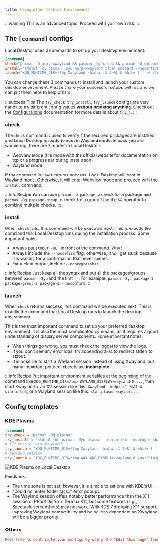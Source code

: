 ```yaml
---
title: Using other Desktop Environments
---
```


:::warning
This is an advanced topic. Proceed with your own risk.
:::

## The `[command]` configs

Local Desktop uses 3 commands to set up your desktop environment:

```toml title="/etc/localdesktop/localdesktop.toml"
[command]
check="pacman -Q xorg-xwayland && pacman -Qg xfce4 && pacman -Q onboard"
install="stdbuf -oL pacman -Syu xorg-xwayland xfce4 onboard --noconfirm --noprogressbar"
launch="XDG_RUNTIME_DIR=/tmp Xwayland -hidpi :1 2>&1 & while [ ! -e /tmp/.X11-unix/X1 ]; do sleep 0.1; done; XDG_SESSION_TYPE=x11 DISPLAY=:1 dbus-launch startxfce4 2>&1"
```

You can change these 3 commands to install and launch your custom desktop environment. Please share your successful setups with us and we can put them here to help others.

:::success Tips
The `try_check`, `try_install`, `try_launch` configs are very handy to try different config values **without breaking anything**. Check out the [Configurations](/docs/user/configurations#special-try_-configs) documentation for more details about `try_*`.
:::

### check

The `check` command is used to verify if the required packages are installed and Local Desktop is ready to boot in Wayland mode. In case you are wondering, there are 2 modes in Local Desktop:
- Webview mode (the mode with the official website for documentation on top of a progress bar during installation)
- Wayland mode

If the command in `check` returns success, Local Desktop will boot in Wayland mode. Otherwise, it will enter Webview mode and proceed with the `install` command.

:::info Recipe
You can use `pacman -Q package` to check for a package and `pacman -Qg package-group` to check for a group. Use the `&&` operator to combine multiple checks.
:::

### install

When `check` fails, this command will be executed next. This is exactly the command that Local Desktop runs during the installation process. Some important notes:
- Always put `stdbuf -oL ` in front of the command. [Why?](/docs/developer/bug-cheat-sheet/pacman-progress)
- Always include the `--noconfirm` flag, otherwise, it will get stuck because it is waiting for a confirmation that never comes.
- For a clear output, include `--noprogressbar`.

:::info Recipe
Just keep all the syntax and put all the packages/groups between `pacman -Syu` and the first `--`. For example: `pacman -Syu package-1 package-group-2 package-3 --noconfirm`.
:::

### launch

When `check` returns success, this command will be executed next. This is exactly the command that Local Desktop runs to launch the desktop environment.

This is the most important command to set up your preferred desktop environment. It is also the most complicated command, as it requires a good understanding of display server components. Some important notes:
- When things go wrong, you must check the [logcat](/docs/developer/how-to-logcat) to view the logs.
- If you don't see any error logs, try appending `2>&1` to redirect stderr to stdout.
- It is possible to start a Wayland session instead of using Xwayland, but many important protocol objects are **incomplete**.

:::info Recipe
Put important environment variables at the beginning of the command like `XDG_RUNTIME_DIR=/tmp WAYLAND_DISPLAY=wayland-0 ...`, then start Xwayland + an X11 session like this: `Xwayland -hidpi :1 2>&1 & startxfce4`, or a Wayland session like this: `startplasma-wayland`.
:::

## Config templates

### KDE Plasma

```toml title="/etc/localdesktop/localdesktop.toml"
[command]
try_check = "pacman -Qg plasma"
try_install = "stdbuf -oL pacman -Syu plasma --noconfirm --noprogressbar"
# X11 session via Xwayland
try_launch = "XDG_RUNTIME_DIR=/tmp Xwayland -hidpi :1 2>&1 & while [ ! -e /tmp/.X11-unix/X1 ]; do sleep 0.1; done; XDG_SESSION_TYPE=x11 DISPLAY=:1 dbus-launch startplasma-x11 2>&1"
# Wayland session
try_launch = "XDG_RUNTIME_DIR=/tmp WAYLAND_DISPLAY=wayland-0 /usr/lib/plasma-dbus-run-session-if-needed startplasma-wayland 2>&1"
```

![KDE Plasma on Local Desktop](/img/kde.webp)

Feedback:

- The time zone is not set; however, it is simple to set one with KDE's UI.
- "Could not enter folder tags:." error popups.
- The Wayland session offers notably better performance than the X11 session or PRoot Distro + Termux:X11, but some features (e.g., Spectacle screenshots) may not work. With KDE 7 dropping X11 support, improving Wayland compatibility and being less dependent on Xwayland will be a bigger priority.

### Others

```toml title="/etc/localdesktop/localdesktop.toml"
Feel free to contribute your configs by using the "Edit this page" link below
```
